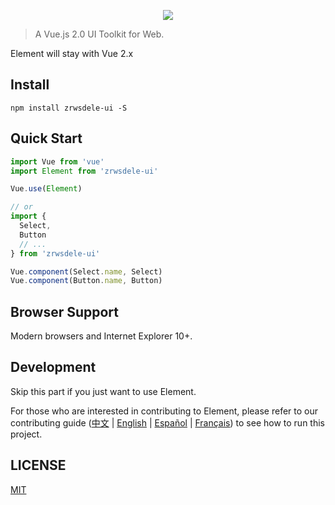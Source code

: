 <p align="center">
  <img src="https://cdn.rawgit.com/ElemeFE/element/dev/element_logo.svg">
</p>

> A Vue.js 2.0 UI Toolkit for Web.

Element will stay with Vue 2.x 

## Install
```shell
npm install zrwsdele-ui -S
```

## Quick Start
``` javascript
import Vue from 'vue'
import Element from 'zrwsdele-ui'

Vue.use(Element)

// or
import {
  Select,
  Button
  // ...
} from 'zrwsdele-ui'

Vue.component(Select.name, Select)
Vue.component(Button.name, Button)
```
## Browser Support
Modern browsers and Internet Explorer 10+.

## Development
Skip this part if you just want to use Element.

For those who are interested in contributing to Element, please refer to our contributing guide ([中文](https://github.com/ElemeFE/element/blob/master/.github/CONTRIBUTING.zh-CN.md) | [English](https://github.com/ElemeFE/element/blob/master/.github/CONTRIBUTING.en-US.md) | [Español](https://github.com/ElemeFE/element/blob/master/.github/CONTRIBUTING.es.md) | [Français](https://github.com/ElemeFE/element/blob/master/.github/CONTRIBUTING.fr-FR.md)) to see how to run this project.


## LICENSE
[MIT](LICENSE)
